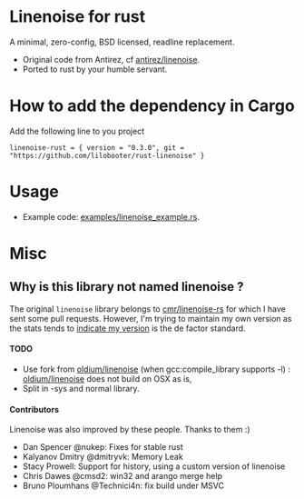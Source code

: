 # Linenoise for rust

A minimal, zero-config, BSD licensed, readline replacement.

- Original code from Antirez, cf [antirez/linenoise](https://github.com/antirez/linenoise).
- Ported to rust by your humble servant.

# How to add the dependency in Cargo

Add the following line to you project

`
linenoise-rust = { version = "0.3.0", git = "https://github.com/lilobooter/rust-linenoise" }
`

# Usage

- Example code: [examples/linenoise_example.rs](examples/linenoise_example.rs).

# Misc

## Why is this library not named linenoise ?

The original `linenoise` library belongs to [cmr/linenoise-rs](https://github.com/cmr/linenoise-rs) for which I have sent some pull requests. However, I'm trying to maintain my own version as the stats tends to [indicate my version](https://crates.io/search?q=linenoise) is the de factor standard.

#### TODO
- Use fork from [oldium/linenoise](oldium/linenoise) (when gcc:compile_library supports -l) : [oldium/linenoise](oldium/linenoise) does not build on OSX as is,
- Split in -sys and normal library.


#### Contributors

Linenoise was also improved by these people. Thanks to them :)

- Dan Spencer @nukep: Fixes for stable rust
- Kalyanov Dmitry @dmitryvk: Memory Leak
- Stacy Prowell: Support for history, using a custom version of linenoise
- Chris Dawes @cmsd2: win32 and arango merge help
- Bruno Ploumhans @Technici4n: fix build under MSVC
